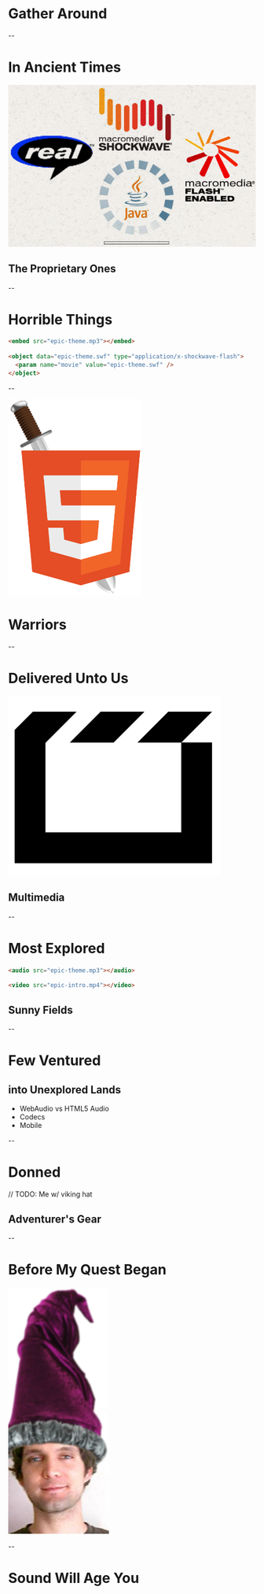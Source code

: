 # Gather Around

--

# In Ancient Times
![Proprietary Ones](img/proprietaryones.png)

## The Proprietary Ones

--

# Horrible Things

```html
<embed src="epic-theme.mp3"></embed>
```

```html
<object data="epic-theme.swf" type="application/x-shockwave-flash">
  <param name="movie" value="epic-theme.swf" />
</object>
```

--

![HTML Warriors](img/html5warrior.png)
# Warriors

--

# Delivered Unto Us
![HTML5 Multimedia](img/html5multimedia.png)
## Multimedia

--

# Most Explored

```html
<audio src="epic-theme.mp3"></audio>
```

```html
<video src="epic-intro.mp4"></video>
```

## Sunny Fields

--

# Few Ventured
## into Unexplored Lands

* WebAudio vs HTML5 Audio
* Codecs
* Mobile

--

# Donned

// TODO: Me w/ viking hat

## Adventurer's Gear

--

# Before My Quest Began

![Daltonius](img/daltonius.png)

--

# Sound Will Age You
